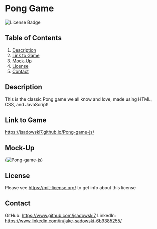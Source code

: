 # Pong Game 
![License Badge](https://shields.io/badge/license-MIT-green)
## Table of Contents
1. [Description](#description)
2. [Link to Game](#linktogame)
3. [Mock-Up](#mock-Up)
4. [License](#license)
5. [Contact](#contact)

## Description
This is the classic Pong game we all know and love, made using HTML, CSS, and JavaScript!


## Link to Game 
https://jsadowski7.github.io/Pong-game-js/


## Mock-Up
(![Pong-game-js](\Pong-game-js\images\pongGame.png))


## License
Please see https://mit-license.org/ to get info about this license


## Contact
GitHub: https://www.github.com/jsadowski7
LinkedIn: https://www.linkedin.com/in/jake-sadowski-6b9385255/
